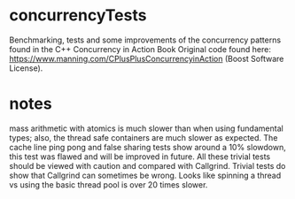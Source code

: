 # concurrencyTests
Benchmarking, tests and some improvements of the concurrency patterns found in the C++ Concurrency in Action Book Original code found here: https://www.manning.com/CPlusPlusConcurrencyinAction (Boost Software License).

# notes
mass arithmetic with atomics is much slower than when using fundamental types; also, the thread safe containers are much slower as expected. The cache line ping pong and false sharing tests show around a 10% slowdown, this test was flawed and will be improved in future. All these trivial tests should be viewed with caution and compared with Callgrind. Trivial tests do show that Callgrind can sometimes be wrong. Looks like spinning a thread vs using the basic thread pool is over 20 times slower.
